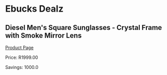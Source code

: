 
# Ebucks Dealz
## Diesel Men's Square Sunglasses - Crystal Frame with Smoke Mirror Lens
[Product Page](https://www.ebucks.com/web/shop/productSelected.do?prodId=627519094&catId=1186081080)

Price: R1999.00

Savings: 1000.0


	
